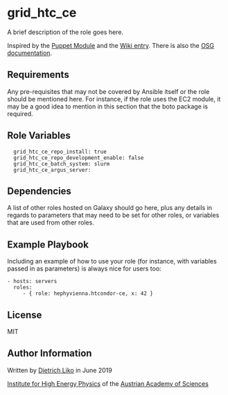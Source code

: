 # grid_htc_ce

A brief description of the role goes here.

Inspired by the [Puppet Module](https://github.com/cernops/puppet-htcondor_ce)
and the [Wiki entry](https://wiki.infn.it/progetti/htcondor-tf/htcondor-ce_setup).
There is also the [OSG documentation](https://bbockelm.github.io/docs/compute-element/htcondor-ce-overview).

## Requirements

Any pre-requisites that may not be covered by Ansible itself or the role should
be mentioned here. For instance, if the role uses the EC2 module, it may be a
good idea to mention in this section that the boto package is required.

## Role Variables

      grid_htc_ce_repo_install: true
      grid_htc_ce_repo_development_enable: false
      grid_htc_ce_batch_system: slurm
      grid_htc_ce_argus_server:


## Dependencies

A list of other roles hosted on Galaxy should go here, plus any details in
regards to parameters that may need to be set for other roles, or variables that
are used from other roles.

## Example Playbook

Including an example of how to use your role (for instance, with variables
passed in as parameters) is always nice for users too:

    - hosts: servers
      roles:
         - { role: hephyvienna.htcondor-ce, x: 42 }

## License

MIT

## Author Information

Written by [Dietrich Liko](http://hephy.at/dliko) in June 2019

[Institute for High Energy Physics](http://www.hephy.at) of the
[Austrian Academy of Sciences](http://www.oeaw.ac.at)
